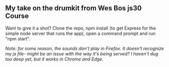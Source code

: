 <h2>My take on the drumkit from Wes Bos js30 Course</h2>
Want to give it a shot?  Clone the repo, npm install (to get Express for the simple node server that runs the app), open a command prompt and run "npm start".

<em>Note: for some reason, the sounds don't play in Firefox.  It doesn't recognize my js file- might be an issue with the way it's being served?  I haven't dug too deep yet, but it works in Chrome and Edge.</em>